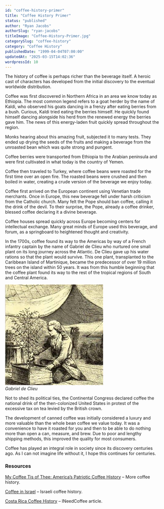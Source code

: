 ```yaml
---
id: "coffee-history-primer"
title: "Coffee History Primer"
status: "published"
author: "Ryan Jacobs"
authorSlug: "ryan-jacobs"
titleImage: "Coffee-History-Primer.jpg"
categorySlug: "coffee-history"
category: "Coffee History"
publishedDate: "1999-04-04T07:00:00"
updatedAt: "2025-03-15T14:02:36"
wordpressId: 10
---
```


The history of coffee is perhaps richer than the beverage itself. A heroic cast of characters has developed from the initial discovery to the eventual worldwide distribution.

Coffee was first discovered in Northern Africa in an area we know today as Ethiopia. The most common legend refers to a goat herder by the name of Kaldi, who observed his goats dancing in a frenzy after eating berries from a bush. Curious, Kaldi tried eating the berries himself. He quickly found himself dancing alongside his herd from the renewed energy the berries gave him. The news of this energy-laden fruit quickly spread throughout the region.

Monks hearing about this amazing fruit, subjected it to many tests. They ended up drying the seeds of the fruits and making a beverage from the unroasted bean which was quite strong and pungent.

Coffee berries were transported from Ethiopia to the Arabian peninsula and were first cultivated in what today is the country of Yemen.

Coffee then traveled to Turkey, where coffee beans were roasted for the first time over an open fire. The roasted beans were crushed and then boiled in water, creating a crude version of the beverage we enjoy today.

Coffee first arrived on the European continent using Venetian trade merchants. Once in Europe, this new beverage fell under harsh criticism from the Catholic church. Many felt the Pope should ban coffee, calling it the drink of the devil. To their surprise, the Pope, already a coffee drinker, blessed coffee declaring it a divine beverage.

Coffee houses spread quickly across Europe becoming centers for intellectual exchange. Many great minds of Europe used this beverage, and forum, as a springboard to heightened thought and creativity.

In the 1700s, coffee found its way to the Americas by way of a French infantry captain by the name of Gabriel de Clieu who nurtured one small plant on its long journey across the Atlantic. De Clieu gave up his water rations so that the plant would survive. This one plant, transplanted to the Caribbean Island of Martinique, became the predecessor of over 19 million trees on the island within 50 years. It was from this humble beginning that the coffee plant found its way to the rest of the tropical regions of South and Central America.

![Gabriel de Clieu](gabriel-de-clieu-coffee.jpg)  
*Gabriel de Clieu*

Not to shed its political ties, the Continental Congress declared coffee the national drink of the then-colonized United States in protest of the excessive tax on tea levied by the British crown.

The development of canned coffee was initially considered a luxury and more valuable than the whole bean coffee we value today. It was a convenience to have it roasted for you and then to be able to do nothing more than open a can, measure, and brew. Due to poor and lengthy shipping methods, this improved the quality for most consumers.

Coffee has played an integral role in society since its discovery centuries ago. As I can not imagine life without it, I hope this continues for centuries.

### Resources

[My Coffee Tis of Thee: America’s Patriotic Coffee History](/my-coffee-tis-of-thee/) – More coffee history.

[Coffee in Israel](/coffee-in-israel/) – Israeli coffee history.

[Costa Rica Coffee History](/costa-rica-coffee-history/) – INeedCoffee article.
